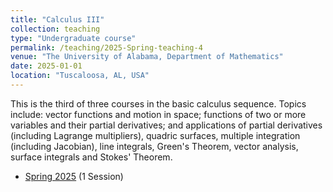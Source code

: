```yaml
---
title: "Calculus III"
collection: teaching
type: "Undergraduate course"
permalink: /teaching/2025-Spring-teaching-4
venue: "The University of Alabama, Department of Mathematics"
date: 2025-01-01
location: "Tuscaloosa, AL, USA"
---
```


This is the third of three courses in the basic calculus sequence. Topics include: vector functions and motion in space; functions of two or more variables and their partial derivatives; and applications of partial derivatives (including Lagrange multipliers), quadric surfaces, multiple integration (including Jacobian), line integrals, Green's Theorem, vector analysis, surface integrals and Stokes' Theorem.

* [Spring 2025](/files/Spring-2025-MATH-227-001-.pdf) (1 Session)

